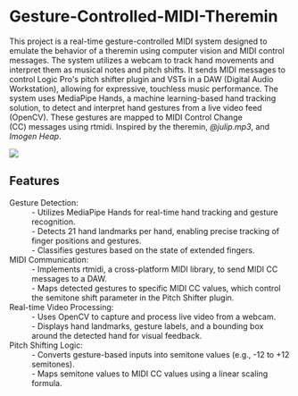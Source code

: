 # Gesture-Controlled-MIDI-Theremin

<html>
  <p>
This project is a real-time gesture-controlled MIDI system designed to emulate the behavior of a theremin using computer vision and MIDI control messages. The system utilizes a webcam to track hand movements and interpret them as musical notes and pitch shifts. It sends MIDI messages to control Logic Pro's pitch shifter plugin and VSTs in a DAW (Digital Audio Workstation), allowing for expressive, touchless music performance. The system uses MediaPipe Hands, a machine learning-based hand tracking solution, to detect and interpret hand gestures from a live video feed (OpenCV). These gestures are mapped to MIDI Control Change (CC) messages using rtmidi. Inspired by the theremin, <i>@julip.mp3</i>, and <i>Imogen Heap</i>.
  </p>

  <img src="https://i0.wp.com/www.nationalreview.com/wp-content/uploads/2024/05/leon-theremin.jpg?w=1054&ssl=1">
</html>

## Features
<html>
  <dl>
    <dt>Gesture Detection:</dt>
    <dd>- Utilizes MediaPipe Hands for real-time hand tracking and gesture recognition.</dd>
    <dd>- Detects 21 hand landmarks per hand, enabling precise tracking of finger positions and gestures.</dd>
    <dd>- Classifies gestures based on the state of extended fingers.</dd>
    <dt>MIDI Communication:</dt>
    <dd>- Implements rtmidi, a cross-platform MIDI library, to send MIDI CC messages to a DAW.</dd>
    <dd>- Maps detected gestures to specific MIDI CC values, which control the semitone shift parameter in the Pitch Shifter plugin.</dd>
    <dt>Real-time Video Processing:</dt>
    <dd>- Uses OpenCV to capture and process live video from a webcam.</dd>
    <dd>- Displays hand landmarks, gesture labels, and a bounding box around the detected hand for visual feedback.</dd>
    <dt>Pitch Shifting Logic:</dt>
    <dd>- Converts gesture-based inputs into semitone values (e.g., -12 to +12 semitones).</dd>
    <dd>- Maps semitone values to MIDI CC values using a linear scaling formula.</dd>
  </dl>
</html>
